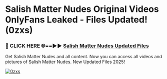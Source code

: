# Salish Matter Nudes Original Videos 0nlyFans Leaked - Files Updated! (0zxs)

<h3>🔴 CLICK HERE 🌐==►► <a href="https://tinyurl.com/5h6xmrr3" rel="nofollow">Salish Matter Nudes Updated Files</a></h3>

Get Salish Matter Nudes and all content. Now you can access all videos and pictures of Salish Matter Nudes. New Updated Files 2025!

[![0zxs](https://i.imgur.com/KVD873Z.gif)](https://tinyurl.com/5h6xmrr3)
